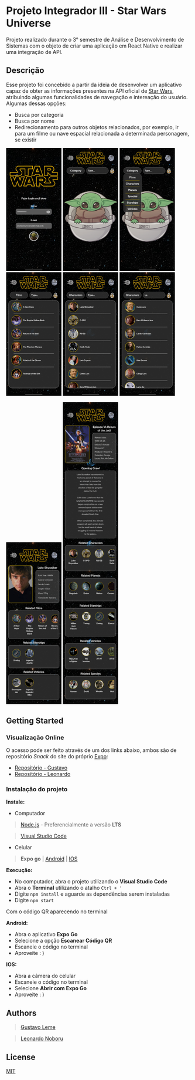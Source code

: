 # Projeto Integrador III - Star Wars Universe

Projeto realizado durante o 3° semestre de Análise e Desenvolvimento de Sistemas com o objeto de criar uma aplicação em React Native e realizar uma integração de API.

## Descrição

Esse projeto foi concebido a partir da ideia de desenvolver um aplicativo capaz de obter as informações presentes na API oficial de [Star Wars](https://swapi.dev), atribuindo algumas funcionalidades de navegação e intereação do usuário.
Algumas dessas opções:
- Busca por categoria
- Busca por nome
- Redirecionamento para outros objetos relacionados, por exemplo, ir para um filme ou nave espacial relacionada a determinada personagem, se existir

<img src="./screens-readme/screen01.jpg" alt="Login screen" width="30%" /> <img src="./screens-readme/screen02.jpg" alt="Login screen" width="30%" /> <img src="./screens-readme/screen03.jpg" alt="Login screen" width="30%" /> <img src="./screens-readme/screen04.jpg" alt="Login screen" width="30%" /> <img src="./screens-readme/screen05.jpg" alt="Login screen" width="30%" /> <img src="./screens-readme/screen06.jpg" alt="Login screen" width="30%" />

<img src="./screens-readme/screen07.jpg" alt="Login screen" width="30%"/> <img src="./screens-readme/screen08.jpg" alt="Login screen" width="30%" />

## Getting Started

### Visualização Online

O acesso pode ser feito através de um dos links abaixo, ambos são de repositório *Snack* do site do próprio [Expo](expo.dev):

- [Repositório - Gustavo](https://snack.expo.dev/@miithersz/starwarsuniverse)
- [Repositório - Leonardo](https://snack.expo.dev/@kinodesu/starwarsuniverse)

### Instalação do projeto

**Instale:**

- Computador

> [Node.js](https://nodejs.org) - Preferencialmente a versão **LTS**

> [Visual Studio Code](https://code.visualstudio.com/download)

- Celular

> **Expo go** | [Android](https://play.google.com/store/apps/details?id=host.exp.exponent) | [IOS](https://apps.apple.com/br/app/expo-go/id982107779)

**Execução:**

- No computador, abra o projeto utilizando o **Visual Studio Code**
- Abra o **Terminal** utilizando o atalho `Ctrl + '`
- Digite `npm install` e aguarde as dependências serem instaladas
- Digite `npm start`

Com o código QR aparecendo no terminal

**Android:**

- Abra o aplicativo **Expo Go**
- Selecione a opção **Escanear Código QR**
- Escaneie o código no terminal
- Aproveite : )

**IOS:**

- Abra a câmera do celular
- Escaneie o código no terminal
- Selecione **Abrir com Expo Go**
- Aproveite : )

## Authors

>[Gustavo Leme](https://github.com/MiiTHeRsZ)

>[Leonardo Noboru](https://github.com/KinoDesu)

## License

[MIT](https://choosealicense.com/licenses/mit/)
